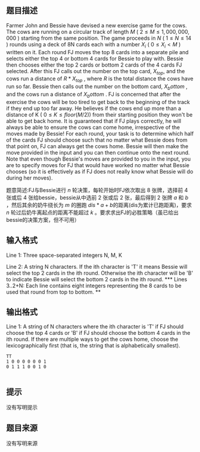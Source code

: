 ## 题目描述

 Farmer John and Bessie have devised a new exercise game for the cows. The cows are running on a circular track of length $M$ ( $2 \le M \le 1,000,000,000$ ) starting from the same position. The game proceeds in $N$ ( $1 \le N \le 14$ ) rounds using a deck of 8N cards each with a number $X_i$ ( $0 \le X_i < M$ ) written on it. Each round FJ moves the top $8$ cards into a separate pile and selects either the top $4$ or bottom $4$ cards for Bessie to play with. Bessie then chooses either the top $2$ cards or bottom $2$ cards of the $4$ cards FJ selected. After this FJ calls out the number on the top card, $X_{top}$, and the cows run a distance of $R * X_{top}$ , where $R$  is the total distance the cows have run so far. Bessie then calls out the number on the bottom card, $X_bottom$ , and the cows run a distance of $X_bottom$ . FJ is concerned that after the exercise the cows will be too tired to get back to the beginning of the track if they end up too far away. He believes if the cows end up more than a distance of K ( $0 \le K \le floor(M/2)$) from their starting position they won't be able to get back home. It is guaranteed that if FJ plays correctly, he will always be able to ensure the cows can come home, irrespective of the moves made by Bessie! For each round, your task is to determine which half of the cards FJ should choose such that no matter what Bessie does from that point on, FJ can always get the cows home. Bessie will then make the move provided in the input and you can then continue onto the next round. Note that even though Bessie's moves are provided to you in the input, you are to specify moves for FJ that would have worked no matter what Bessie chooses (so it is effectively as if FJ does not really know what Bessie will do during her moves). 

题意简述:FJ与Bessie进行 $n$ 轮决策，每轮开始时FJ依次取出 $8$ 张牌，选择前 $4$ 张或后 $4$ 张给bessie，bessie从中选前 $2$ 张或后 $2$ 张，最后得到 $2$ 张牌 $a$ 和 $b$ ，然后其余的奶牛绕长为 $m$ 的圈跑 $dis*a+b$的距离(dis为累计已跑距离)，要求 $n$ 轮过后奶牛离起点的距离不能超过 $k$ 。要求求出FJ的必胜策略（虽已给出bessie的决策方案，但不可用）

## 输入格式

Line 1: Three space-separated integers N, M, K

Line 2: A string N characters. If the ith character is 'T' it means Bessie will select the top 2 cards in the ith round. Otherwise the ith character will be 'B' to indicate Bessie will select the bottom 2 cards in the ith round.
*** Lines 3..2+N: Each line contains eight integers representing the 8 cards to be used that round from top to bottom. **

## 输出格式

 Line 1: A string of N characters where the ith character is 'T' if FJ should choose the top 4 cards or 'B' if FJ should choose the bottom 4 cards in the ith round. If there are multiple ways to get the cows home, choose the lexicographically first (that is, the string that is alphabetically smallest).

```input12 2 0
TT
1 0 0 0 0 0 0 1
0 1 1 1 0 0 1 0
```

```output1TB

```

## 提示

没有写明提示

## 题目来源

没有写明来源

